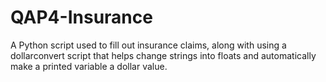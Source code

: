 # QAP4-Insurance
A Python script used to fill out insurance claims, along with using a dollarconvert script that helps change strings into floats and automatically make a printed variable a dollar value.
